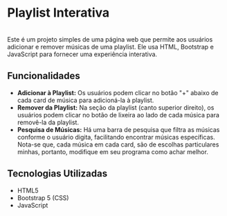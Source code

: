 <h1> Playlist Interativa </h1> <br>
Este é um projeto simples de uma página web que permite aos usuários adicionar e remover músicas de uma playlist. Ele usa HTML, Bootstrap e JavaScript para fornecer uma experiência interativa.

<h2>Funcionalidades</h2>
<ul>
<li><strong>Adicionar à Playlist:</strong> Os usuários podem clicar no botão "+" abaixo de cada card de música para adicioná-la à playlist.</li>
<li><strong>Remover da Playlist:</strong> Na seção da playlist (canto superior direito), os usuários podem clicar no botão de lixeira ao lado de cada música para removê-la da playlist.</li>
<li><strong>Pesquisa de Músicas:</strong> Há uma barra de pesquisa que filtra as músicas conforme o usuário digita, facilitando encontrar músicas específicas. Nota-se que, cada música em cada card, são de escolhas particulares minhas, portanto, modifique em seu programa como achar melhor.</li>
</ul>
<h2>Tecnologias Utilizadas</h2>
<ul>
<li>HTML5</li>
<li>Bootstrap 5 (CSS)</li>
<li>JavaScript</li>
</ul>
